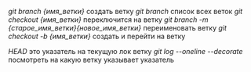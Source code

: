 
*git branch {имя_ветки}* создать ветку
*git branch* список всех веток
*git checkout {имя_ветки}* переключится на ветку
*git branch -m {старое_имя_ветки}{новое_имя_ветки}* переименовать ветку
*git checkout -b {имя_ветки}* создать и перейти на ветку

*HEAD* это указатель на текущую лок ветку
*git log --oneline --decorate* посмотреть на какую ветку указывает указатель